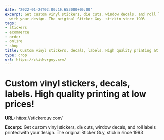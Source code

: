 ```yaml
---
date: '2022-01-24T02:00:10.653000+00:00'
excerpt: Get custom vinyl stickers, die cuts, window decals, and roll labels printed
  with your design. The original Sticker Guy, stickin since 1993
tags:
- stickers
- ecommerce
- order
- online
- shop
title: Custom vinyl stickers, decals, labels. High quality printing at low prices!
type: drop
url: https://stickerguy.com/
---
```


# Custom vinyl stickers, decals, labels. High quality printing at low prices!

**URL:** https://stickerguy.com/

**Excerpt:** Get custom vinyl stickers, die cuts, window decals, and roll labels printed with your design. The original Sticker Guy, stickin since 1993
